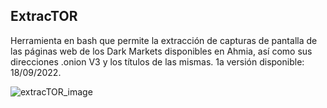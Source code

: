 ## ExtracTOR

Herramienta en bash que permite la extracción de capturas de pantalla de las páginas web de los Dark Markets disponibles en Ahmia, así como sus direcciones .onion V3 y los títulos de  las mismas.
1a versión disponible: 18/09/2022.

![extracTOR_image](https://github.com/Cl4r4-5/ExtracTOR/assets/127757371/39b596c2-71e8-4b4d-897f-4f2e344ad6ec)
